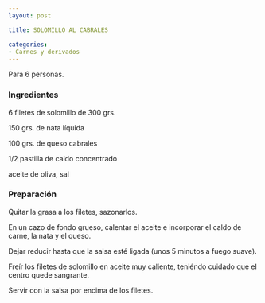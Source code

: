 ```yaml
---
layout: post

title: SOLOMILLO AL CABRALES

categories:
- Carnes y derivados
---
```

Para 6 personas.

<h3>Ingredientes</h3>
6 filetes de solomillo de 300 grs.

150 grs. de nata líquida

100 grs. de queso cabrales

1/2 pastilla de caldo concentrado

aceite de oliva, sal

<h3>Preparación</h3>
Quitar la grasa a los filetes, sazonarlos.

En un cazo de fondo grueso, calentar el aceite e incorporar el caldo de carne, la nata y el queso.

Dejar reducir hasta que la salsa esté ligada (unos 5 minutos a fuego suave).

Freír los filetes de solomillo en aceite muy caliente, teniéndo cuidado que el centro quede sangrante.

Servir con la salsa por encima de los filetes.

